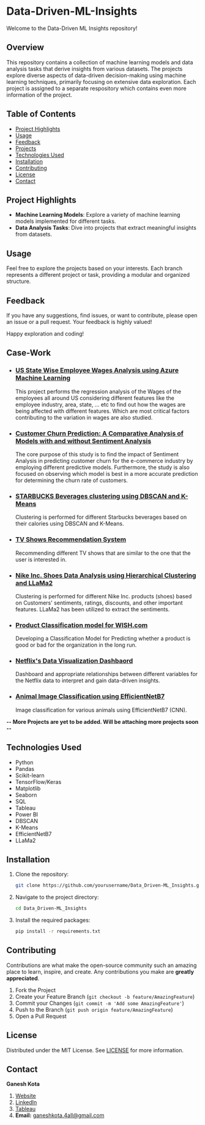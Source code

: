 # Data-Driven-ML-Insights
Welcome to the Data-Driven ML Insights repository!

## Overview
This repository contains a collection of machine learning models and data analysis tasks that derive insights from various datasets. The projects explore diverse aspects of data-driven decision-making using machine learning techniques, primarily focusing on extensive data exploration. Each project is assigned to a separate respository which contains even more information of the project.

## Table of Contents
- [Project Highlights](#project-highlights)
- [Usage](#usage)
- [Feedback](#feedback)
- [Projects](#projects)
- [Technologies Used](#technologies-used)
- [Installation](#installation)
- [Contributing](#contributing)
- [License](#license)
- [Contact](#contact)

## Project Highlights
- **Machine Learning Models**: Explore a variety of machine learning models implemented for different tasks.
- **Data Analysis Tasks**: Dive into projects that extract meaningful insights from datasets.

## Usage
Feel free to explore the projects based on your interests. Each branch represents a different project or task, providing a modular and organized structure.

## Feedback
If you have any suggestions, find issues, or want to contribute, please open an issue or a pull request. Your feedback is highly valued!

Happy exploration and coding!

## Case-Work

- ### [US State Wise Employee Wages Analysis using Azure Machine Learning](https://github.com/GaneshKotaSLU/Azure-ML---US-Wage-Regression-Analysis/blob/main/README.md)
  This project performs the regression analysis of the Wages of the employees all around US considering different features like the employee industry, area, state, ... etc to find out how the wages are being affected with different features. Which are most critical factors contributing to the variation in wages are also studied.

- ### [Customer Churn Prediction: A Comparative Analysis of Models with and without Sentiment Analysis](https://github.com/GaneshKotaSLU/Customer-Churn-Prediction.git)

     The core purpose of this study is to find the impact of Sentiment Analysis in predicting customer churn for the e-commerce industry by employing different predictive models. Furthermore, the study is also focused on      observing which model is best in a more accurate prediction for determining the churn rate of customers.

- ### [STARBUCKS Beverages clustering using DBSCAN and K-Means](https://github.com/GaneshKotaSLU/Data_Driven-ML_Insights/blob/STARBUCKS---K-Means-and-DBSCAN-Clustering/)
     Clustering is performed for different Starbucks beverages based on their calories using DBSCAN and K-Means.

- ### [TV Shows Recommendation System](https://github.com/GaneshKotaSLU/Data_Driven-ML_Insights/tree/TV-Show-Recommendation-System)
     Recommending different TV shows that are similar to the one that the user is interested in.

- ### [Nike Inc. Shoes Data Analysis using Hierarchical Clustering and LLaMa2](https://github.com/GaneshKotaSLU/Data_Driven-ML_Insights/blob/Nike-Shoe-Data-Analysis-Hierarchical-Clustering/README.md)

     Clustering is performed for different Nike Inc. products (shoes) based on Customers' sentiments, ratings, discounts, and other important features. LLaMa2 has been utilized to extract the sentiments.

- ### [Product Classification model for WISH.com](https://github.com/GaneshKotaSLU/Data_Driven-ML_Insights/tree/Wish_E-Commerce-Analysis)

     Developing a Classification Model for Predicting whether a product is good or bad for the organization in the long run.

- ### [Netflix's Data Visualization Dashbaord](https://github.com/GaneshKotaSLU/Data_Driven-ML_Insights/tree/DataVisualization)
     Dashboard and appropriate relationships between different variables for the Netflix data to interpret and gain data-driven insights.

- ### [Animal Image Classification using EfficientNetB7](https://github.com/GaneshKotaSLU/Data_Driven-ML_Insights/tree/Deep_Learning_ImageClassification)
     Image classification for various animals using EfficientNetB7 (CNN).

**-- More Projects are yet to be added. Will be attaching more projects soon --**

## Technologies Used
- Python
- Pandas
- Scikit-learn
- TensorFlow/Keras
- Matplotlib
- Seaborn
- SQL
- Tableau
- Power BI
- DBSCAN
- K-Means
- EfficientNetB7
- LLaMa2

## Installation
1. Clone the repository:
    ```sh
    git clone https://github.com/yourusername/Data_Driven-ML_Insights.git
    ```
2. Navigate to the project directory:
    ```sh
    cd Data_Driven-ML_Insights
    ```
3. Install the required packages:
    ```sh
    pip install -r requirements.txt
    ```

## Contributing
Contributions are what make the open-source community such an amazing place to learn, inspire, and create. Any contributions you make are **greatly appreciated**.

1. Fork the Project
2. Create your Feature Branch (`git checkout -b feature/AmazingFeature`)
3. Commit your Changes (`git commit -m 'Add some AmazingFeature'`)
4. Push to the Branch (`git push origin feature/AmazingFeature`)
5. Open a Pull Request

## License
Distributed under the MIT License. See [LICENSE](LICENSE) for more information.

## Contact
**Ganesh Kota**
1. [Website](https://www.ganeshkota.com)
2. [LinkedIn](https://www.linkedin.com/in/ganesh-kota/)
3. [Tableau](https://public.tableau.com/app/profile/ganesh.kota2132/vizzes)
4. **Email:** ganeshkota.4all@gmail.com


